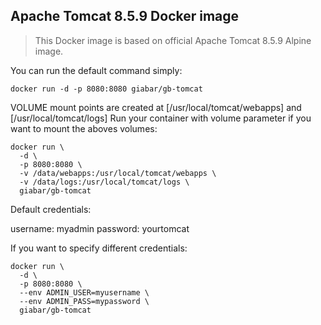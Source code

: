 ## Apache Tomcat 8.5.9 Docker image

> This Docker image is based on official Apache Tomcat 8.5.9 Alpine image.

You can run the default command simply:
```
docker run -d -p 8080:8080 giabar/gb-tomcat
```



VOLUME mount points are created at [/usr/local/tomcat/webapps] and [/usr/local/tomcat/logs]
Run your container with volume parameter if you want to mount the aboves volumes:
```
docker run \
  -d \
  -p 8080:8080 \
  -v /data/webapps:/usr/local/tomcat/webapps \
  -v /data/logs:/usr/local/tomcat/logs \
  giabar/gb-tomcat
```



Default credentials:

username: myadmin
password: yourtomcat


If you want to specify different credentials:

```
docker run \
  -d \
  -p 8080:8080 \
  --env ADMIN_USER=myusername \
  --env ADMIN_PASS=mypassword \
  giabar/gb-tomcat
```
